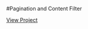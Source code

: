 #Pagination and Content Filter

[View Project](https://aakashsr.github.io/Pagination-and-Content-Filter/)

